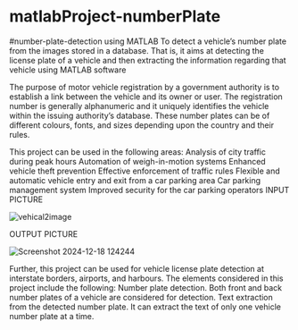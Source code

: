 # matlabProject-numberPlate
#number-plate-detection using MATLAB
To detect a vehicle’s number plate from the images stored in a database. That is, it aims at detecting the license plate of a vehicle and then extracting the information regarding that vehicle using MATLAB software

The purpose of motor vehicle registration by a government authority is to establish a link between the vehicle and its owner or user. The registration number is generally alphanumeric and it uniquely identifies the vehicle within the issuing authority’s database. These number plates can be of different colours, fonts, and sizes depending upon the country and their rules.

This project can be used in the following areas:
		Analysis of city traffic during peak hours
		Automation of weigh-in-motion systems
		Enhanced vehicle theft prevention
		Effective enforcement of traffic rules
		Flexible and automatic vehicle entry and exit from a car parking area
		Car parking management system
		Improved security for the car parking operators
INPUT PICTURE 

![vehical2image](https://github.com/user-attachments/assets/eb030d1f-054f-41bf-ad7b-4bc2698cd0a8)

OUTPUT PICTURE

![Screenshot 2024-12-18 124244](https://github.com/user-attachments/assets/b077908d-937d-437c-b659-3a6174d854c7)

Further, this project can be used for vehicle license plate detection at interstate borders, airports, and harbours. The elements considered in this project include the following:
Number plate detection. Both front and back number plates of a vehicle are considered for detection.
Text extraction from the detected number plate. It can extract the text of only one vehicle number plate at a time.





